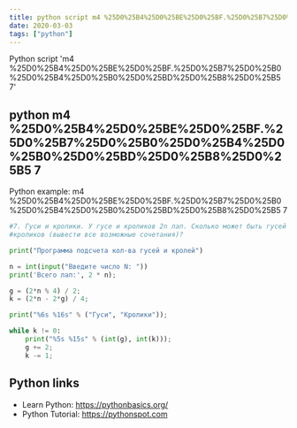 ```yaml
---
title: python script m4 %25D0%25B4%25D0%25BE%25D0%25BF.%25D0%25B7%25D0%25B0%25D0%25B4%25D0%25B0%25D0%25BD%25D0%25B8%25D0%25B5 7 (snippet)
date: 2020-03-03
tags: ["python"]
---
```

Python script 'm4 %25D0%25B4%25D0%25BE%25D0%25BF.%25D0%25B7%25D0%25B0%25D0%25B4%25D0%25B0%25D0%25BD%25D0%25B8%25D0%25B5 7'


## python m4 %25D0%25B4%25D0%25BE%25D0%25BF.%25D0%25B7%25D0%25B0%25D0%25B4%25D0%25B0%25D0%25BD%25D0%25B8%25D0%25B5 7

Python example: m4 %25D0%25B4%25D0%25BE%25D0%25BF.%25D0%25B7%25D0%25B0%25D0%25B4%25D0%25B0%25D0%25BD%25D0%25B8%25D0%25B5 7

```python
#7. Гуси и кролики. У гусе и кроликов 2n лап. Сколько может быть гусей и
#кроликов (вывести все возможные сочетания)?

print("Программа подсчета кол-ва гусей и кролей")

n = int(input("Введите число N: "))
print('Всего лап:', 2 * n);

g = (2*n % 4) / 2;
k = (2*n - 2*g) / 4;

print("%6s %16s" % ("Гуси", "Кролики"));

while k != 0:
    print("%5s %15s" % (int(g), int(k)));
    g += 2;
    k -= 1;

```

## Python links

- Learn Python: https://pythonbasics.org/
- Python Tutorial: https://pythonspot.com
